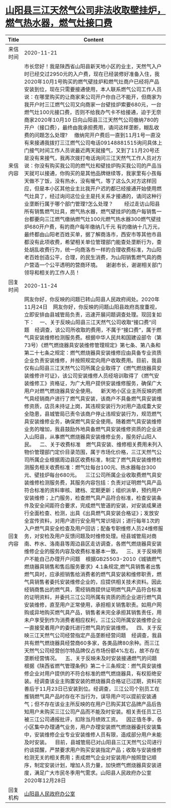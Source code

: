 # <a href="http://www.shangluo.gov.cn/zmhd/ldxxxx.jsp?urltype=leadermail.LeaderMailContentUrl&wbtreeid=1112&leadermailid=6634">山阳县三江天然气公司非法收取壁挂炉，燃气热水器，燃气灶接口费</a>
|Title|Content|
|:---:|---|
|来信时间|2020-11-21|
|来信内容|市长您好！我是陕西省山阳县新天地小区的业主，天然气入户时已经交过2950元的入户费，现在已经装修好准备入住，我2020年10月1号购买的燃气壁挂炉和燃气灶商户已经将产品安装到位，现在只需要接通使用，本人联系燃气公司工作人员说：在哪里购买的让商家来公司开户你自己不能开，但商家为我开户时三江燃气公司又向商家一台壁挂炉索要680元，一台燃气灶100元接口费，否则不给我办气卡不给接通，迫于无奈商家2020年10月10 日向山阳县三江天然气公司缴纳780的开户（接口费），最终由我承担费用，请问这样垄断，糊乱收费的问题怎么处理?     缴纳完开户费后一直到11月1号一直没有来接通我拨打三江燃气公司电话09148881515询问具体上门接气时间工作人员说最近两天就接气，又到了11月20号还是没有来接气，我再次拨打电话询问三江天然气工作人员对方说：你没有购买我公司的燃气灶和壁挂炉购买我公司的产品当天就可以接通，你购买的是其他品牌继续等，我家里有小孩每天做不了饭，没有热水，没有暖气，等了这么久对方这样回应，但是本小区其他业主比我开户迟的都已经接通开始使用燃气灶具了，经过询问这位业主是托关系才接通的，请问这种行业垄断行属于哪个部门管理?怎么处理？        经过走访山阳县所有销售燃气灶具，燃气热水器，燃气壁挂炉的商户每销售一台都要向三江燃气缴纳燃气灶100元燃气热水器300燃气壁挂炉680开户费，有的商户每年缴纳几千元 有的缴纳十几万元，最终都由山阳老百姓买单，据了解商洛市，西安市等其他市县都没有此项收费，希望相关单位管理部门能查处垄断行为，查处胡乱收费行为，统一向商洛市一样的合理收费标准，为山阳老百姓创造公平，合理，的民生消费，为山阳销售燃气具的商户营造一个公平透明的营商环境。    谢谢市长，谢谢相关部门领导和相关的工作人员！|
|回复时间|2020-11-24|
|回复内容|网友你好，你反映的问题已转山阳县人民政府阅处。2020年11月24日    网友你好，你反映的问题山阳县政府高度重视，立即安排由县城管局负责，迅速开展问题调查处理。现回复如下：    一、关于反映山阳县三江天然气公司收取“接口费”问题    经调查，该公司所收取的费用，不属于“接口费”，属于燃气具安装维修检测服务费。根据中华人民共和国建设部令（第73号）《燃气燃烧器具安装维修管理规定》第七条、第八条和第二十七条之规定：燃气燃烧器具安装维修应由具备专业资质企业负责安装维修，并按照规定向用户收取费用。目前，我县仅有山阳县三江天然气公司所属企业取得了《燃气燃烧器具安装维修许可证》，该公司安装维修人员经培训取得了《燃气安装维修工》资格证，为广大用户提供安装维修服务，确保广大用户对燃气燃烧器具安全使用。    新天地小区业主所反映的燃气具经销商户进行了燃气具安装，该商户不具备燃气具安装维修资质，店员未持证上岗，其违规安装行为对用户造成重大安全隐患，县城管局已责令该商户停止违规安装行为，规范燃气具安装维修业务，确保燃气具安全使用。随着燃气具安装维修业务的增加，我县鼓励外地具备燃气具安装维修资质的企业进入山阳县，从事燃气燃烧器具安装维修业务，服务好山阳人民。    二、关于收费标准    燃气具安装、维修相关费用未列入物价管理部门定价目录范围，属于市场化价格，三江天然气公司所属企业根据周边县区收费标准，制定了燃气具安装维修检测服务相关收费标准：燃气灶每台100元、热水器每台300元、壁挂炉每台680元。    三江公司所属企业收取费燃气具安装维修检测服务费，其服务内容包括：负责对证明燃气具产品符合标准的资料审核、建档、定期更新；组织派单，预约用户安装维修；上门服务，检查燃气具产品符合标准，检查安装条件及安全间距符合要求，完成燃气管道的安装，对安装成果进行全面检查、检测，出具《出具燃气具安装合格证》；发放安全宣传资料，对用户进行安全用气常识培训；进行每年1次的入户燃气具安全检查及用户回访；配备专职维修人员24维修服务，对安检及用户反馈问题及时维修处理。经县城管局对商南、柞水、洛南县等周边县区走访调查，各燃气燃烧器具安装维修企业的服务内容及收费标准基本一致。    三、关于反映用户不能自己办理开户问题    根据GB25503-2010《城镇燃气燃烧器具销售和售后服务要求》4.1条规定,燃气具销售者出售燃气具时，应承担销售给消费者的燃气具安装和维修职责，燃气具销售者委托安装维修企业的，应提供相关技术资料。因此经销商售出的燃气具，需经销商提供证明燃气具产品符合标准的证明资料，并委托三江公司所属有资质的而企业进行燃气具安装维修，直至用户正常使用，承担相关销售职责。如用户网购或异地购买燃气具产品，销售者未完全承担其销售责任，用未户享受到作为消费者相应权利，三江公司所属安装维修企业一直接受着用户的委托进行燃气具的安装维修。    四、关于反映三江天然气公司经营指定产品垄断经营问题    经调查，我县共有燃气燃烧器具经营商60多家，各类品牌80余种。而三江天然气公司经营创尔特品牌仅占市场份额4%左右，故不存在垄断经营情况。    五、关于反映未及时安装接通燃气的问题    根据《陕西省燃气管理条例》第二十三条规定：燃气具安装维修企业对用户提供的不符合标准的燃气燃烧器具，有权拒绝安装。经调查该业主购置安装的燃烧器具合格证已过期，资料完善后于11月23日已安装到位。经调查，三江公司个别员工在推销燃气具产品时存在不当行为，误导用户可以提前安装通气；但不存在该业主所反映的在用户已购买其它品牌产品后告知用户未购买三江公司产品而不能及时安装。相关责任员工已被三江公司通报批评，扣除当月绩效工资。    因正值冬季，各小区集中办理通气业务，用户办理安装燃气燃烧器委托安装集中，安装维修企业专业安装维修人员有限，造成部分用户未能及时安装。    目前，县城管局已对山阳县三江天然气公司进行约谈提醒，严禁要求用户购买安装指定产品；收取与安装维修检测无关的相关费用；责成燃气企业对安装用户按照登记顺序，制定安装计划，增加人员力量，加快燃气燃烧器具安装进度，满足广大市民冬季用气需求。山阳县人民政府办公室2020年12月28日|
|回复机构|<a href="../../categories/agencies/山阳县人民政府办公室.md">山阳县人民政府办公室</a>|